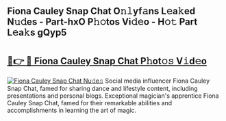 ## Fiona Cauley Snap Chat O𝚗𝚕yf𝚊ns L𝚎a𝚔ed N𝚞𝚍es - Part-hxO P𝚑𝚘tos Vi𝚍𝚎o - H𝚘𝚝 Part L𝚎a𝚔s gQyp5

# <h2><a href="http://kfexv6g.oniu.top/?m=Fiona+Cauley+Snap+Chat">🔗👉 🔴 Fiona Cauley Snap Chat P𝚑ot𝚘𝚜 V𝚒d𝚎o</a></h2>

[![Fiona Cauley Snap Chat Nu𝚍e𝚜](https://i.imgur.com/0qMVB7G.gif)](http://kfexv6g.oniu.top/?m=Fiona+Cauley+Snap+Chat)
Social media influencer Fiona Cauley Snap Chat, famed for sharing dance and lifestyle content, including presentations and personal blogs. Exceptional magician's apprentice Fiona Cauley Snap Chat, famed for their remarkable abilities and accomplishments in learning the art of magic.  
